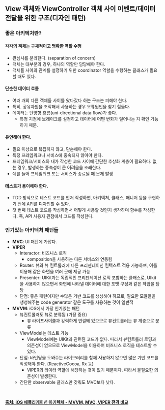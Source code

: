 ## View 객체와 ViewController 객체 사이 이벤트/데이터 전달을 위한 구조(디자인 패턴)
### 좋은 아키텍처란?
#### 각각의 객체는 구체적이고 명확한 역할 수행
- 관심사를 분리한다. (separation of concern)
- 객체는 대부분의 경우, 하나의 역할만 담당해야 한다.
- 객체들 사이의 관계를 설정하기 위한 coordinator 역할을 수행하는 클래스가 필요할 때도 있다.

#### 단순한 데이터 흐름
- 여러 개의 다른 객체들 사이를 왔다갔다 하는 구조는 피해야 한다.
- 특히, 공유자원을 조작해서 사용하는 경우 오류원인을 찾기 힘들다.
- 데이터는 단방향 흐름(uni-directional data flow)가 좋다.
    - 특정 지점에 브레이크를 설정하고 데이터에 어떤 변화가 일어나는 지 확인 가능하기 때문.

#### 유연해야 한다.
- 필요 이상으로 복잡하지 않고, 단순해야 한다.
- 특정 프레임워크나 서비스에 종속되지 않아야 한다.
- 프레임워크/서비스와 내가 작성한 코드 사이에 간단한 추상화 계층이 필요하다. 없는 경우, 발생하는 종속성이 큰 어려움을 초래한다.
- 예를 들어 프레임워크 또는 서비스가 종료될 때 문제 발생

#### 테스트가 용이해야 한다.
- TDD 방식으로 테스트 코드를 먼저 작성하면, 아키텍처, 클래스, 매니저 등을 구현하기 전에 API를 디자인할 수 있다.
- 첫 번째 테스트 코드를 작성하면서 어떻게 사용할 것인지 생각하며 함수를 작성한다. 즉, API 사용자 관점에서 코드를 작성한다.

### 인기있는 아키텍처 패턴들
- **MVC**: UI 패턴에 가깝다.
- **VIPER**
    - Interactor: 비즈니스 로직
        - composition을 사용하는 다른 서비스와 연동됨
    - Router: 뷰와 뷰 컨트롤러에 다른 프리젠테이션 컨텍스트 적용 가능하며, 이를 이용해 같은 화면을 여러 곳에 제공 가능
    - Presenter: UIKit과는 독립적인 프리젠테이션 로직 포함하는 클래스로, UIkit을 사용하지 않으면서 화면에 나타낼 데이터에 대한 포맷 구성과 같은 작업을 담당
    - 단점: 좋은 패턴이지만 수많은 기반 코드를 생성해야 하므로, 필요한 모듈들을 생성해주는 code generator 같은 도구를 사용하는 것이 일반적
- **MVVM**: iOS에서 가장 인기있는 패턴
    - 뷰컨트롤러도 뷰로 분류됨 (가장 중요)
        - 뷰 라이프사이클과 강력하게 연결돼 있으므로 뷰컨트롤러는 뷰 계층으로 분류
    - ViewModel는 테스트 가능
        - ViewModel에는 UIKit과 관련된 코드가 없다. 따라서 뷰컨트롤러 로딩과 의존성이 없으므로 ViewModel을 이용하여 비즈니스 로직을 테스트할 수 있다.
    - 단점: 바인딩을 도와주는 라이브러리를 함께 사용하지 않으면 많은 기반 코드를 작성해야 한다. (ReactiveCocoa, Rx 등)
        - VIPER의 라이터 역할에 해당하는 것이 없기 때문이다. 따라서 불필요한 의존성이 발생한다.
    - 간단한 observable 클래스만 갖춰도 MVC보다 낫다.

<br/>

**[출처: iOS 애플리케이션 아키텍처 - MVVM, MVC, VIPER 전격 비교](https://academy.realm.io/kr/posts/krzysztof-zablocki-mDevCamp-ios-architecture-mvvm-mvc-viper/)**